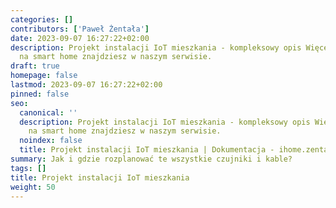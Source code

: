 ```yaml
---
categories: []
contributors: ['Paweł Żentała']
date: 2023-09-07 16:27:22+02:00
description: Projekt instalacji IoT mieszkania - kompleksowy opis Więcej informacji
  na smart home znajdziesz w naszym serwisie.
draft: true
homepage: false
lastmod: 2023-09-07 16:27:22+02:00
pinned: false
seo:
  canonical: ''
  description: Projekt instalacji IoT mieszkania - kompleksowy opis Więcej informacji
    na smart home znajdziesz w naszym serwisie.
  noindex: false
  title: Projekt instalacji IoT mieszkania | Dokumentacja - ihome.zentala.io
summary: Jak i gdzie rozplanować te wszystkie czujniki i kable?
tags: []
title: Projekt instalacji IoT mieszkania
weight: 50
---
```


